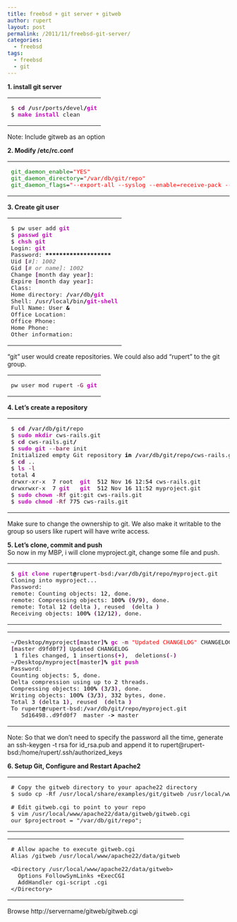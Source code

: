 ```yaml
---
title: freebsd + git server + gitweb
author: rupert
layout: post
permalink: /2011/11/freebsd-git-server/
categories:
  - freebsd
tags:
  - freebsd
  - git
---
```

**1. install git server**

<div class="wp_syntax">
  <table>
    <tr>
      <td class="code">
        <pre class="bash" style="font-family:monospace;">$ <span style="color: #7a0874; font-weight: bold;">cd</span> <span style="color: #000000; font-weight: bold;">/</span>usr<span style="color: #000000; font-weight: bold;">/</span>ports<span style="color: #000000; font-weight: bold;">/</span>devel<span style="color: #000000; font-weight: bold;">/</span><span style="color: #c20cb9; font-weight: bold;">git</span>
$ <span style="color: #c20cb9; font-weight: bold;">make</span> <span style="color: #c20cb9; font-weight: bold;">install</span> clean</pre>
      </td>
    </tr>
  </table>
</div>

Note: Include gitweb as an option

**2. Modify /etc/rc.conf**

<div class="wp_syntax">
  <table>
    <tr>
      <td class="code">
        <pre class="bash" style="font-family:monospace;"><span style="color: #007800;">git_daemon_enable</span>=<span style="color: #ff0000;">"YES"</span>
<span style="color: #007800;">git_daemon_directory</span>=<span style="color: #ff0000;">"/var/db/git/repo"</span>
<span style="color: #007800;">git_daemon_flags</span>=<span style="color: #ff0000;">"--export-all --syslog --enable=receive-pack --listen=ip_address --verbose"</span></pre>
      </td>
    </tr>
  </table>
</div>

**3. Create git user**

<div class="wp_syntax">
  <table>
    <tr>
      <td class="code">
        <pre class="bash" style="font-family:monospace;">$ pw user add <span style="color: #c20cb9; font-weight: bold;">git</span>
$ <span style="color: #c20cb9; font-weight: bold;">passwd</span> <span style="color: #c20cb9; font-weight: bold;">git</span>
$ <span style="color: #c20cb9; font-weight: bold;">chsh</span> <span style="color: #c20cb9; font-weight: bold;">git</span>
Login: <span style="color: #c20cb9; font-weight: bold;">git</span>
Password: <span style="color: #000000; font-weight: bold;">*******************</span>
Uid <span style="color: #7a0874; font-weight: bold;">&#91;</span><span style="color: #666666; font-style: italic;">#]: 1002</span>
Gid <span style="color: #7a0874; font-weight: bold;">&#91;</span><span style="color: #666666; font-style: italic;"># or name]: 1002</span>
Change <span style="color: #7a0874; font-weight: bold;">&#91;</span>month day year<span style="color: #7a0874; font-weight: bold;">&#93;</span>:
Expire <span style="color: #7a0874; font-weight: bold;">&#91;</span>month day year<span style="color: #7a0874; font-weight: bold;">&#93;</span>:
Class:
Home directory: <span style="color: #000000; font-weight: bold;">/</span>var<span style="color: #000000; font-weight: bold;">/</span>db<span style="color: #000000; font-weight: bold;">/</span><span style="color: #c20cb9; font-weight: bold;">git</span>
Shell: <span style="color: #000000; font-weight: bold;">/</span>usr<span style="color: #000000; font-weight: bold;">/</span>local<span style="color: #000000; font-weight: bold;">/</span>bin<span style="color: #000000; font-weight: bold;">/</span><span style="color: #c20cb9; font-weight: bold;">git-shell</span>
Full Name: User <span style="color: #000000; font-weight: bold;">&</span>
Office Location:
Office Phone:
Home Phone:
Other information:</pre>
      </td>
    </tr>
  </table>
</div>

&#8220;git&#8221; user would create repositories. We could also add &#8220;rupert&#8221; to the git group.

<div class="wp_syntax">
  <table>
    <tr>
      <td class="code">
        <pre class="bash" style="font-family:monospace;">pw user mod rupert <span style="color: #660033;">-G</span> <span style="color: #c20cb9; font-weight: bold;">git</span></pre>
      </td>
    </tr>
  </table>
</div>

**4. Let&#8217;s create a repository**

<div class="wp_syntax">
  <table>
    <tr>
      <td class="code">
        <pre class="bash" style="font-family:monospace;">$ <span style="color: #7a0874; font-weight: bold;">cd</span> <span style="color: #000000; font-weight: bold;">/</span>var<span style="color: #000000; font-weight: bold;">/</span>db<span style="color: #000000; font-weight: bold;">/</span>git<span style="color: #000000; font-weight: bold;">/</span>repo
$ <span style="color: #c20cb9; font-weight: bold;">sudo</span> <span style="color: #c20cb9; font-weight: bold;">mkdir</span> cws-rails.git
$ <span style="color: #7a0874; font-weight: bold;">cd</span> cws-rails.git<span style="color: #000000; font-weight: bold;">/</span>
$ <span style="color: #c20cb9; font-weight: bold;">sudo</span> <span style="color: #c20cb9; font-weight: bold;">git</span> <span style="color: #660033;">--bare</span> init
Initialized empty Git repository <span style="color: #000000; font-weight: bold;">in</span> <span style="color: #000000; font-weight: bold;">/</span>var<span style="color: #000000; font-weight: bold;">/</span>db<span style="color: #000000; font-weight: bold;">/</span>git<span style="color: #000000; font-weight: bold;">/</span>repo<span style="color: #000000; font-weight: bold;">/</span>cws-rails.git<span style="color: #000000; font-weight: bold;">/</span>
$ <span style="color: #7a0874; font-weight: bold;">cd</span> ..
$ <span style="color: #c20cb9; font-weight: bold;">ls</span> <span style="color: #660033;">-l</span>
total <span style="color: #000000;">4</span>
drwxr-xr-x  <span style="color: #000000;">7</span> root  <span style="color: #c20cb9; font-weight: bold;">git</span>  <span style="color: #000000;">512</span> Nov <span style="color: #000000;">16</span> <span style="color: #000000;">12</span>:<span style="color: #000000;">54</span> cws-rails.git
drwxrwxr-x  <span style="color: #000000;">7</span> <span style="color: #c20cb9; font-weight: bold;">git</span>   <span style="color: #c20cb9; font-weight: bold;">git</span>  <span style="color: #000000;">512</span> Nov <span style="color: #000000;">16</span> <span style="color: #000000;">11</span>:<span style="color: #000000;">52</span> myproject.git
$ <span style="color: #c20cb9; font-weight: bold;">sudo</span> <span style="color: #c20cb9; font-weight: bold;">chown</span> <span style="color: #660033;">-Rf</span> git:git cws-rails.git
$ <span style="color: #c20cb9; font-weight: bold;">sudo</span> <span style="color: #c20cb9; font-weight: bold;">chmod</span> <span style="color: #660033;">-Rf</span> <span style="color: #000000;">775</span> cws-rails.git</pre>
      </td>
    </tr>
  </table>
</div>

Make sure to change the ownership to git. We also make it writable to the group so users like rupert will have write access.

**5. Let&#8217;s clone, commit and push**  
So now in my MBP, i will clone myproject.git, change some file and push.

<div class="wp_syntax">
  <table>
    <tr>
      <td class="code">
        <pre class="bash" style="font-family:monospace;">$ <span style="color: #c20cb9; font-weight: bold;">git clone</span> rupert<span style="color: #000000; font-weight: bold;">@</span>rupert-bsd:<span style="color: #000000; font-weight: bold;">/</span>var<span style="color: #000000; font-weight: bold;">/</span>db<span style="color: #000000; font-weight: bold;">/</span>git<span style="color: #000000; font-weight: bold;">/</span>repo<span style="color: #000000; font-weight: bold;">/</span>myproject.git
Cloning into myproject...
Password:
remote: Counting objects: <span style="color: #000000;">12</span>, done.
remote: Compressing objects: <span style="color: #000000;">100</span><span style="color: #000000; font-weight: bold;">%</span> <span style="color: #7a0874; font-weight: bold;">&#40;</span><span style="color: #000000;">9</span><span style="color: #000000; font-weight: bold;">/</span><span style="color: #000000;">9</span><span style="color: #7a0874; font-weight: bold;">&#41;</span>, done.
remote: Total <span style="color: #000000;">12</span> <span style="color: #7a0874; font-weight: bold;">&#40;</span>delta <span style="color: #000000;"></span><span style="color: #7a0874; font-weight: bold;">&#41;</span>, reused <span style="color: #000000;"></span> <span style="color: #7a0874; font-weight: bold;">&#40;</span>delta <span style="color: #000000;"></span><span style="color: #7a0874; font-weight: bold;">&#41;</span>
Receiving objects: <span style="color: #000000;">100</span><span style="color: #000000; font-weight: bold;">%</span> <span style="color: #7a0874; font-weight: bold;">&#40;</span><span style="color: #000000;">12</span><span style="color: #000000; font-weight: bold;">/</span><span style="color: #000000;">12</span><span style="color: #7a0874; font-weight: bold;">&#41;</span>, done.</pre>
      </td>
    </tr>
  </table>
</div>

<div class="wp_syntax">
  <table>
    <tr>
      <td class="code">
        <pre class="bash" style="font-family:monospace;">~<span style="color: #000000; font-weight: bold;">/</span>Desktop<span style="color: #000000; font-weight: bold;">/</span>myproject<span style="color: #7a0874; font-weight: bold;">&#91;</span>master<span style="color: #7a0874; font-weight: bold;">&#93;</span><span style="color: #000000; font-weight: bold;">%</span> <span style="color: #c20cb9; font-weight: bold;">gc</span> <span style="color: #660033;">-m</span> <span style="color: #ff0000;">"Updated CHANGELOG"</span> CHANGELOG 
<span style="color: #7a0874; font-weight: bold;">&#91;</span>master d9fd0f7<span style="color: #7a0874; font-weight: bold;">&#93;</span> Updated CHANGELOG
 <span style="color: #000000;">1</span> files changed, <span style="color: #000000;">1</span> insertions<span style="color: #7a0874; font-weight: bold;">&#40;</span>+<span style="color: #7a0874; font-weight: bold;">&#41;</span>, <span style="color: #000000;"></span> deletions<span style="color: #7a0874; font-weight: bold;">&#40;</span>-<span style="color: #7a0874; font-weight: bold;">&#41;</span>
~<span style="color: #000000; font-weight: bold;">/</span>Desktop<span style="color: #000000; font-weight: bold;">/</span>myproject<span style="color: #7a0874; font-weight: bold;">&#91;</span>master<span style="color: #7a0874; font-weight: bold;">&#93;</span><span style="color: #000000; font-weight: bold;">%</span> <span style="color: #c20cb9; font-weight: bold;">git push</span>
Password:
Counting objects: <span style="color: #000000;">5</span>, done.
Delta compression using up to <span style="color: #000000;">2</span> threads.
Compressing objects: <span style="color: #000000;">100</span><span style="color: #000000; font-weight: bold;">%</span> <span style="color: #7a0874; font-weight: bold;">&#40;</span><span style="color: #000000;">3</span><span style="color: #000000; font-weight: bold;">/</span><span style="color: #000000;">3</span><span style="color: #7a0874; font-weight: bold;">&#41;</span>, done.
Writing objects: <span style="color: #000000;">100</span><span style="color: #000000; font-weight: bold;">%</span> <span style="color: #7a0874; font-weight: bold;">&#40;</span><span style="color: #000000;">3</span><span style="color: #000000; font-weight: bold;">/</span><span style="color: #000000;">3</span><span style="color: #7a0874; font-weight: bold;">&#41;</span>, <span style="color: #000000;">332</span> bytes, done.
Total <span style="color: #000000;">3</span> <span style="color: #7a0874; font-weight: bold;">&#40;</span>delta <span style="color: #000000;">1</span><span style="color: #7a0874; font-weight: bold;">&#41;</span>, reused <span style="color: #000000;"></span> <span style="color: #7a0874; font-weight: bold;">&#40;</span>delta <span style="color: #000000;"></span><span style="color: #7a0874; font-weight: bold;">&#41;</span>
To rupert<span style="color: #000000; font-weight: bold;">@</span>rupert-bsd:<span style="color: #000000; font-weight: bold;">/</span>var<span style="color: #000000; font-weight: bold;">/</span>db<span style="color: #000000; font-weight: bold;">/</span>git<span style="color: #000000; font-weight: bold;">/</span>repo<span style="color: #000000; font-weight: bold;">/</span>myproject.git
   5d16498..d9fd0f7  master -<span style="color: #000000; font-weight: bold;">&gt;</span> master</pre>
      </td>
    </tr>
  </table>
</div>

Note: So that we don&#8217;t need to specify the password all the time, generate an ssh-keygen -t rsa for id\_rsa.pub and append it to rupert@rupert-bsd:/home/rupert/.ssh/authorized\_keys

**6. Setup Git, Configure and Restart Apache2**

<div class="wp_syntax">
  <table>
    <tr>
      <td class="code">
        <pre class="terminal" style="font-family:monospace;"># Copy the gitweb directory to your apache22 directory
$ sudo cp -Rf /usr/local/share/examples/git/gitweb /usr/local/www/apache22/data/
&nbsp;
# Edit gitweb.cgi to point to your repo
$ vim /usr/local/www/apache22/data/gitweb/gitweb.cgi
our $projectroot = "/var/db/git/repo";</pre>
      </td>
    </tr>
  </table>
</div>

<div class="wp_syntax">
  <table>
    <tr>
      <td class="code">
        <pre class="conf" style="font-family:monospace;"># Allow apache to execute gitweb.cgi
Alias /gitweb /usr/local/www/apache22/data/gitweb
&nbsp;
&lt;Directory /usr/local/www/apache22/data/gitweb&gt;
  Options FollowSymLinks +ExecCGI
  AddHandler cgi-script .cgi
&lt;/Directory&gt;</pre>
      </td>
    </tr>
  </table>
</div>

Browse http://servername/gitweb/gitweb.cgi